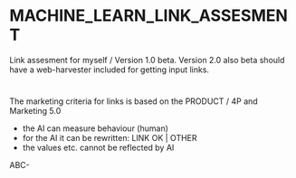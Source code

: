 # MACHINE_LEARN_LINK_ASSESMENT
Link assesment for myself / Version 1.0 beta.
Version 2.0 also beta should have a web-harvester included for getting input links.
#
The marketing criteria for links is based on the PRODUCT / 4P and Marketing 5.0
- the AI can measure behaviour (human)
- for the AI it can be rewritten: LINK OK | OTHER
- the values etc. cannot be reflected by AI

ABC-
